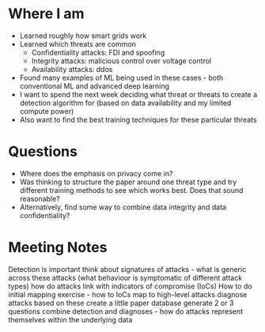 # Where I am

* Learned roughly how smart grids work
* Learned which threats are common
	* Confidentiality attacks: FDI and spoofing
	* Integrity attacks: malicious control over voltage control
	* Availability attacks: ddos
* Found many examples of ML being used in these cases - both conventional ML and advanced deep learning
* I want to spend the next week deciding what threat or threats to create a detection algorithm for (based on data availability and my limited compute power)
* Also want to find the best training techniques for these particular threats

# Questions

* Where does the emphasis on privacy come in?
* Was thinking to structure the paper around one threat type and try different training methods to see which works best. Does that sound reasonable?
* Alternatively, find some way to combine data integrity and data confidentiality?

# Meeting Notes
Detection is important
think about signatures of attacks - what is generic across these attacks (what behaviour is symptomatic of different attack types)
how do attacks link with indicators of compromise (IoCs)
How to do initial mapping exercise - how to IoCs map to high-level attacks
diagnose attacks based on these 
create a little paper database
generate 2 or 3 questions
combine detection and diagnoses - how do attacks represent themselves within the underlying data